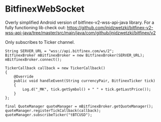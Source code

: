 # BitfinexWebSocket
Overly simplified Android version of bitfinex-v2-wss-api-java library. For a fully functioning lib check out: https://github.com/jnidzwetzki/bitfinex-v2-wss-api-java/tree/master/src/main/java/com/github/jnidzwetzki/bitfinex/v2

Only subscribes to Ticker channel.
```
String SERVER_URL = "wss://api.bitfinex.com/ws/2";
BitfinexBroker mBitfinexBroker = new BitfinexBroker(SERVER_URL);
mBitfinexBroker.connect();

TickerCallback callback = new TickerCallback()
{
    @Override
    public void handleEvent(String currencyPair, BitfinexTicker tick)
    {
        Log.d("_MK", tick.getSymbol() + " " + tick.getLastPrice());
    }
};

final QuoteManager quoteManager = mBitfinexBroker.getQuoteManager();
quoteManager.registerTickCallback(callback);
quoteManager.subscribeTicker("tBTCUSD");
```
